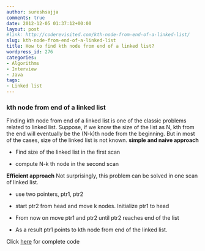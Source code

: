 ```yaml
---
author: sureshsajja
comments: true
date: 2012-12-05 01:37:12+00:00
layout: post
#link: http://coderevisited.com/kth-node-from-end-of-a-linked-list/
slug: kth-node-from-end-of-a-linked-list
title: How to find kth node from end of a linked list?
wordpress_id: 276
categories:
- Algorithms
- Interview
- Java
tags:
- Linked list
---
```


### kth node from end of a linked list


Finding kth node from end of a linked list is one of the classic problems related to linked list.
Suppose, if we know the size of the list as N, kth from the end will eventually be the (N-k)th node from the beginning.
But in most of the cases, size of the linked list is not known.
**simple and naive approach**



	
  * Find size of the linked list in the first scan

	
  * compute N-k th node in the second scan


**Efficient approach**
Not surprisingly, this problem can be solved in one scan of linked list.



	
  * use two pointers, ptr1, ptr2

	
  * start ptr2 from head and move k nodes. Initialize ptr1 to head

	
  * From now on move ptr1 and ptr2 until ptr2 reaches end of the list

	
  * As a result ptr1 points to kth node from end of the linked list.


 




Click [here](https://github.com/sureshsajja/CodeRevisited/tree/master/src/com/coderevisited/linkedlists) for complete code
